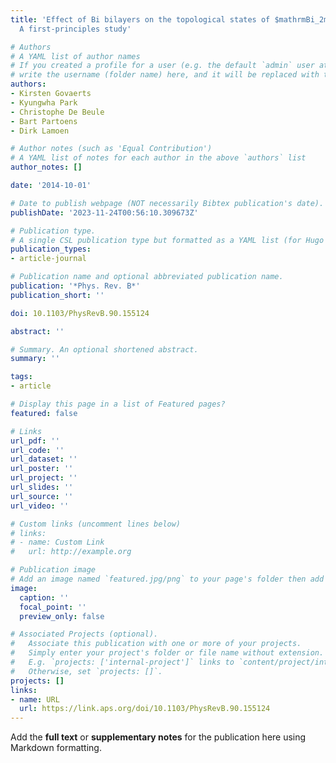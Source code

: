 ```yaml
---
title: 'Effect of Bi bilayers on the topological states of $mathrmBi_2mathrmSe_3$:
  A first-principles study'

# Authors
# A YAML list of author names
# If you created a profile for a user (e.g. the default `admin` user at `content/authors/admin/`), 
# write the username (folder name) here, and it will be replaced with their full name and linked to their profile.
authors:
- Kirsten Govaerts
- Kyungwha Park
- Christophe De Beule
- Bart Partoens
- Dirk Lamoen

# Author notes (such as 'Equal Contribution')
# A YAML list of notes for each author in the above `authors` list
author_notes: []

date: '2014-10-01'

# Date to publish webpage (NOT necessarily Bibtex publication's date).
publishDate: '2023-11-24T00:56:10.309673Z'

# Publication type.
# A single CSL publication type but formatted as a YAML list (for Hugo requirements).
publication_types:
- article-journal

# Publication name and optional abbreviated publication name.
publication: '*Phys. Rev. B*'
publication_short: ''

doi: 10.1103/PhysRevB.90.155124

abstract: ''

# Summary. An optional shortened abstract.
summary: ''

tags:
- article

# Display this page in a list of Featured pages?
featured: false

# Links
url_pdf: ''
url_code: ''
url_dataset: ''
url_poster: ''
url_project: ''
url_slides: ''
url_source: ''
url_video: ''

# Custom links (uncomment lines below)
# links:
# - name: Custom Link
#   url: http://example.org

# Publication image
# Add an image named `featured.jpg/png` to your page's folder then add a caption below.
image:
  caption: ''
  focal_point: ''
  preview_only: false

# Associated Projects (optional).
#   Associate this publication with one or more of your projects.
#   Simply enter your project's folder or file name without extension.
#   E.g. `projects: ['internal-project']` links to `content/project/internal-project/index.md`.
#   Otherwise, set `projects: []`.
projects: []
links:
- name: URL
  url: https://link.aps.org/doi/10.1103/PhysRevB.90.155124
---
```


Add the **full text** or **supplementary notes** for the publication here using Markdown formatting.
